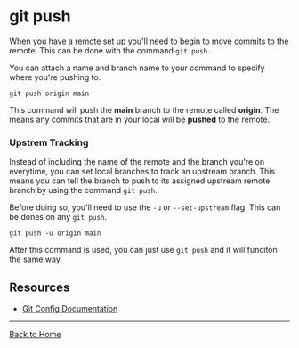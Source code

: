 # git push

When you have a [remote](./Remote.md) set up you'll need to begin to move [commits](./Commit.md) to the remote. This can be done with the command `git push`.

You can attach a name and branch name to your command to specify where you're pushing to.

```
git push origin main
```

This command will push the **main** branch to the remote called **origin**. The means any commits that are in your local will be **pushed** to the remote.

### Upstrem Tracking

Instead of including the name of the remote and the branch you're on everytime, you can set local branches to track an upstream branch. This means you can tell the branch to push to its assigned upstream remote branch by using the command `git push`.

Before doing so, you'll need to use the `-u` or `--set-upstream` flag. This can be dones on any `git push`.

```
git push -u origin main
```

After this command is used, you can just use `git push` and it will funciton the same way.

## Resources
- [Git Config Documentation](https://git-sm.com/docs/git-config)

---

[Back to Home](../README.md)